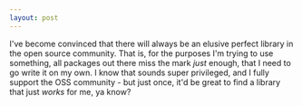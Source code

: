 ```yaml
---
layout: post
---
```


I've become convinced that there will always be an elusive perfect library in the open source community. That is, for the purposes I'm trying to use something, all packages out there miss the mark _just_ enough, that I need to go write it on my own. I know that sounds super privileged, and I fully support the OSS community - but just once, it'd be great to find a library that just *works* for me, ya know?